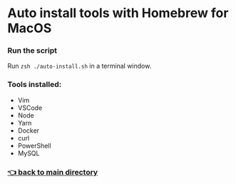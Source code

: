 # Auto install tools with Homebrew for MacOS

### Run the script

Run `zsh ./auto-install.sh` in a terminal window.

### Tools installed:

- Vim
- VSCode
- Node
- Yarn
- Docker
- curl
- PowerShell
- MySQL

### [:point_left: back to main directory](https://github.com/Mike-ops273/sysadmin)
